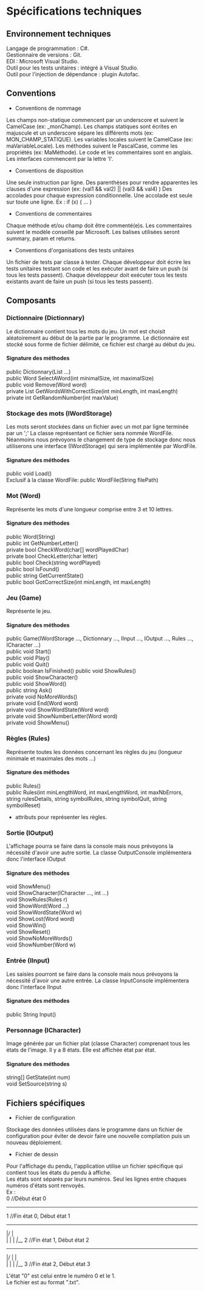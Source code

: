﻿# Spécifications techniques

## Environnement techniques

Langage de programmation : C#.  
Gestionnaire de versions : Git.  
EDI : Microsoft Visual Studio.  
Outil pour les tests unitaires : intégré à Visual Studio.  
Outil pour l'injection de dépendance : plugin Autofac.  

## Conventions

* Conventions de nommage

Les champs non-statique commencent par un underscore et suivent le CamelCase (ex: _monChamp).
Les champs statiques sont écrites en majuscule et un underscore sépare les différents mots (ex: MON_CHAMP_STATIQUE).
Les variables locales suivent le CamelCase (ex: maVariableLocale).
Les méthodes suivent le PascalCase, comme les propriétés (ex: MaMéthode).
Le code et les commentaires sont en anglais.
Les interfaces commencent par la lettre 'I'.

* Conventions de disposition

Une seule instruction par ligne.
Des parenthèses pour rendre apparentes les clauses d'une expression (ex: (val1 && val2) || (val3 && val4) )
Des accolades pour chaque expression conditionnelle.
Une accolade est seule sur toute une ligne.
Ex :
if (x)
{
	...
}

* Conventions de commentaires

Chaque méthode et/ou champ doit être commenté(e)s.
Les commentaires suivent le modèle conseillé par Microsoft.
Les balises utilisées seront summary, param et returns.

* Conventions d'organisations des tests unitaires

Un fichier de tests par classe à tester.
Chaque développeur doit écrire les tests unitaires testant son code et les exécuter avant de faire un push (si tous les tests passent). 
Chaque développeur doit exécuter tous les tests existants avant de faire un push (si tous les tests passent).

## Composants

### Dictionnaire (Dictionnary)

Le dictionnaire contient tous les mots du jeu. Un mot est choisit aléatoirement au début de la partie par le programme.
Le dictionnaire est stocké sous forme de fichier délimité, ce fichier est chargé au début du jeu.

#### Signature des méthodes

public Dictionnary(List<Word> ...)  
public Word SelectAWord(int minimalSize, int maximalSize)  
public void Remove(Word word)  
private List<Word> GetWordsWithCorrectSize(int minLength, int maxLength)  
private int GetRandomNumber(int maxValue)  

### Stockage des mots (IWordStorage)

Les mots seront stockées dans un fichier avec un mot par ligne terminée par un ';'
La classe représentant ce fichier sera nommée WordFile.
Néanmoins nous prévoyons le changement de type de stockage donc nous utiliserons une interface (IWordStorage) qui sera implémentée par WordFile.

#### Signature des méthodes

public void Load()  
Exclusif à la classe WordFile: public WordFile(String filePath)

### Mot (Word)

Représente les mots d'une longueur comprise entre 3 et 10 lettres.

#### Signature des méthodes

public Word(String)  
public int GetNumberLetter()  
private bool CheckWord(char[] wordPlayedChar)  
private bool CheckLetter(char letter)  
public bool Check(string wordPlayed)  
public bool IsFound()  
public string GetCurrentState()  
public bool GotCorrectSize(int minLength, int maxLength)  

### Jeu (Game)

Représente le jeu.

#### Signature des méthodes

public Game(IWordStorage ..., Dictionnary ..., IInput ..., IOutput ..., Rules ..., ICharacter ...)  
public void Start()  
public void Play()  
public void Quit()  
public boolean IsFinished()
public void ShowRules()  
public void ShowCharacter()  
public void ShowWord()  
public string Ask()  
private void NoMoreWords()  
private void End(Word word)  
private void ShowWordState(Word word)  
private void ShowNumberLetter(Word word)  
private void ShowMenu()  

### Règles (Rules)

Représente toutes les données concernant les règles du jeu (longueur minimale et maximales des mots ...)

#### Signature des méthodes
 
 public Rules()  
 public Rules(int minLengthWord, int maxLengthWord, int maxNbErrors, string rulesDetails, string symbolRules, string symbolQuit, string symbolReset)  
+ attributs pour représenter les règles.

### Sortie (IOutput)

L'affichage pourra se faire dans la console mais nous prévoyons la nécessité d'avoir une autre sortie.
La classe OutputConsole implémentera donc l'interface IOutput

#### Signature des méthodes

void ShowMenu()  
void ShowCharacter(ICharacter ..., int ...)  
void ShowRules(Rules r)  
void ShowWord(Word ...)  
void ShowWordState(Word w)  
void ShowLost(Word word)  
void ShowWin()  
void ShowReset()  
void ShowNoMoreWords()  
void ShowNumber(Word w)  

### Entrée (IInput)

Les saisies pourront se faire dans la console mais nous prévoyons la nécessité d'avoir une autre entrée.
La classe InputConsole implémentera donc l'interface IInput

#### Signature des méthodes

public String Input()

### Personnage (ICharacter)

Image générée par un fichier plat (classe Character) comprenant tous les états de l'image. Il y a 8 états.
Elle est affichée état par état.

#### Signature des méthodes

string[] GetState(int num)  
void SetSource(string s)   

## Fichiers spécifiques

* Fichier de configuration

Stockage des données utilisées dans le programme dans un fichier de configuration pour éviter de devoir faire une nouvelle compilation puis un nouveau déploiement.

* Fichier de dessin

Pour l'affichage du pendu, l'application utilise un fichier spécifique qui contient tous les états du pendu à affiche.  
Les états sont séparés par leurs numéros. Seul les lignes entre chaques numéros d'états sont renvoyés.  
Ex :  
0 //Début état 0
 
 
 
 
 
 
_____
1 //Fin état 0, Début état 1  
 _______
 |/ 
 |  
 | 
 | 
 | 
_|___
2 //Fin état 1, Début état 2  
 _______
 |/ |
 |  
 | 
 | 
 | 
_|___
3 //Fin état 2, Début état 3  

L'état "0" est celui entre le numéro 0 et le 1.  
Le fichier est au format ".txt".
